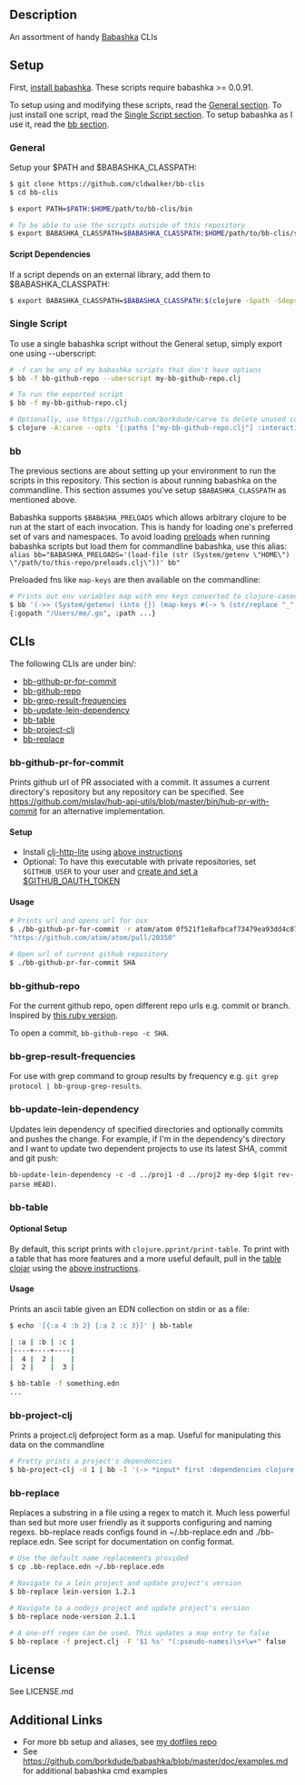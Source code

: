## Description

An assortment of handy [Babashka](https://github.com/borkdude/babashka) CLIs

## Setup

First, [install babashka](https://github.com/borkdude/babashka#installation).
These scripts require babashka >= 0.0.91.

To setup using and modifying these scripts, read the [General section](#general). To just install one script, read the [Single Script section](#single-script). To setup babashka as I use it, read the [bb section](#bb).

### General
Setup your $PATH and $BABASHKA_CLASSPATH:
```sh
$ git clone https://github.com/cldwalker/bb-clis
$ cd bb-clis

$ export PATH=$PATH:$HOME/path/to/bb-clis/bin

# To be able to use the scripts outside of this repository
$ export BABASHKA_CLASSPATH=$BABASHKA_CLASSPATH:$HOME/path/to/bb-clis/src
```

#### Script Dependencies

If a script depends on an external library, add them to $BABASHKA_CLASSPATH:

```sh
$ export BABASHKA_CLASSPATH=$BABASHKA_CLASSPATH:$(clojure -Spath -Sdeps "$(cat $HOME/path/to/bb-clis/deps.edn)")
```


### Single Script

To use a single babashka script without the General setup, simply export one using --uberscript:
```sh
# -f can be any of my babashka scripts that don't have options
$ bb -f bb-github-repo --uberscript my-bb-github-repo.clj

# To run the exported script
$ bb -f my-bb-github-repo.clj

# Optionally, use https://github.com/borkdude/carve to delete unused code
$ clojure -A:carve --opts '{:paths ["my-bb-github-repo.clj"] :interactive? false}'
```

### bb

The previous sections are about setting up your environment to run the scripts in this repository. This section is about running babashka on the commandline. This section assumes you've setup `$BABASHKA_CLASSPATH` as mentioned above.

Babashka supports `$BABASHA_PRELOADS` which allows arbitrary clojure to be run at the start of each invocation. This is handy for loading one's preferred set of vars and namespaces. To avoid loading [preloads](preloads.clj) when running babashka scripts but load them for commandline babashka, use this alias: `alias bb="BABASHKA_PRELOADS='(load-file (str (System/getenv \"HOME\") \"/path/to/this-repo/preloads.clj\"))' bb"`

Preloaded fns like `map-keys` are then available on the commandline:

```sh
# Prints out env variables map with env keys converted to clojure-cased keywords
$ bb '(->> (System/getenv) (into {}) (map-keys #(-> % (str/replace "_" "-") str/lower-case keyword)))'
{:gopath "/Users/me/.go", :path ...}
```

## CLIs

The following CLIs are under bin/:

* [bb-github-pr-for-commit](#bb-github-pr-for-commit)
* [bb-github-repo](#bb-github-repo)
* [bb-grep-result-frequencies](#bb-grep-result-frequencies)
* [bb-update-lein-dependency](#bb-update-lein-dependency)
* [bb-table](#bb-table)
* [bb-project-clj](#bb-project-clj)
* [bb-replace](#bb-replace)

### bb-github-pr-for-commit

Prints github url of PR associated with a commit. It assumes a current directory's repository but any repository can be specified. See https://github.com/mislav/hub-api-utils/blob/master/bin/hub-pr-with-commit for an alternative implementation.

#### Setup

* Install [clj-http-lite](https://github.com/borkdude/clj-http-lite) using [above instructions](#script-dependencies)
* Optional: To have this executable with private repositories, set `$GITHUB_USER` to your user and [create and set a $GITHUB_OAUTH_TOKEN](https://developer.github.com/apps/building-oauth-apps/authorizing-oauth-apps/#non-web-application-flow)

#### Usage

```sh
# Prints url and opens url for osx
$ ./bb-github-pr-for-commit -r atom/atom 0f521f1e8afbcaf73479ea93dd4c87d9187903cb
"https://github.com/atom/atom/pull/20350"

# Open url of current github repository
$ ./bb-github-pr-for-commit SHA
```

### bb-github-repo

For the current github repo, open different repo urls e.g. commit or branch. Inspired by [this ruby version](https://github.com/cldwalker/irbfiles/blob/1fb97d84bcdf491325176d08e386468b12ece738/boson/commands/public/url/github.rb#L20-L50).

To open a commit, `bb-github-repo -c SHA`.

### bb-grep-result-frequencies

For use with grep command to group results by frequency e.g. `git grep protocol | bb-group-grep-results`.

### bb-update-lein-dependency

Updates lein dependency of specified directories and optionally commits and pushes the change. For example, if I'm in the dependency's directory and I want to update two dependent projects to use its latest SHA, commit and git push:

`bb-update-lein-dependency -c -d ../proj1 -d ../proj2 my-dep $(git rev-parse HEAD)`.

### bb-table

#### Optional Setup

By default, this script prints with `clojure.pprint/print-table`. To print with a table that has more features and a more useful default, pull in the [table clojar](https://github.com/cldwalker/table) using the [above instructions](#script-dependencies).

#### Usage
Prints an ascii table given an EDN collection on stdin or as a file:

```sh
$ echo '[{:a 4 :b 2} {:a 2 :c 3}]' | bb-table

| :a | :b | :c |
|----+----+----|
|  4 |  2 |    |
|  2 |    |  3 |

$ bb-table -f something.edn
...
```

### bb-project-clj
Prints a project.clj defproject form as a map. Useful for manipulating this data on the commandline

```sh
# Pretty prints a project's dependencies
$ bb-project-clj -d 1 | bb -I '(-> *input* first :dependencies clojure.pprint/pprint)'
```

### bb-replace
Replaces a substring in a file using a regex to match it. Much less powerful
than sed but more user friendly as it supports configuring and naming regexs.
bb-replace reads configs found in ~/.bb-replace.edn and ./bb-replace.edn. See
script for documentation on config format.

```sh
# Use the default name replacements provided
$ cp .bb-replace.edn ~/.bb-replace.edn

# Navigate to a lein project and update project's version
$ bb-replace lein-version 1.2.1

# Navigate to a nodejs project and update project's version
$ bb-replace node-version 2.1.1

# A one-off regex can be used. This updates a map entry to false
$ bb-replace -f project.clj -F '$1 %s' "(:pseudo-names)\s+\w+" false
```

## License
See LICENSE.md

## Additional Links

* For more bb setup and aliases, see [my dotfiles repo](https://github.com/cldwalker/dotfiles/search?q=bb&unscoped_q=bb)
* See https://github.com/borkdude/babashka/blob/master/doc/examples.md for additional babashka cmd examples

